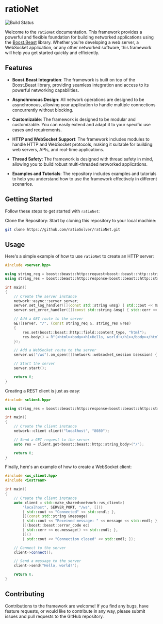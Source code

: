 # ratioNet

![Build Status](https://github.com/ratioSolver/ratioNet/actions/workflows/cmake.yml/badge.svg)

Welcome to the `ratioNet` documentation. This framework provides a powerful and flexible foundation for building networked applications using the [Boost.Beast](https://github.com/boostorg/beast) library. Whether you're developing a web server, a WebSocket application, or any other networked software, this framework will help you get started quickly and efficiently.

## Features

- **Boost.Beast Integration**: The framework is built on top of the Boost.Beast library, providing seamless integration and access to its powerful networking capabilities.

- **Asynchronous Design**: All network operations are designed to be asynchronous, allowing your application to handle multiple connections concurrently without blocking.

- **Customizable**: The framework is designed to be modular and customizable. You can easily extend and adapt it to your specific use cases and requirements.

- **HTTP and WebSocket Support**: The framework includes modules to handle HTTP and WebSocket protocols, making it suitable for building web servers, APIs, and real-time applications.

- **Thread Safety**: The framework is designed with thread safety in mind, allowing you to build robust multi-threaded networked applications.

- **Examples and Tutorials**: The repository includes examples and tutorials to help you understand how to use the framework effectively in different scenarios.

## Getting Started
Follow these steps to get started with `ratioNet`:

Clone the Repository: Start by cloning this repository to your local machine:

```bash
git clone https://github.com/ratioSolver/ratioNet.git
```

## Usage

Here's a simple example of how to use `ratioNet` to create an HTTP server:

```cpp
#include <server.hpp>

using string_req = boost::beast::http::request<boost::beast::http::string_body>;
using string_res = boost::beast::http::response<boost::beast::http::string_body>;

int main()
{
    // Create the server instance
    network::async::server server;
    server.set_log_handler([](const std::string &msg) { std::cout << msg << std::endl; });
    server.set_error_handler([](const std::string &msg) { std::cerr << msg << std::endl; });

    // Add a GET route to the server
    GET(server, "/", (const string_req &, string_res &res)
    {
        res.set(boost::beast::http::field::content_type, "html");
        res.body() = R"(<html><body><h1>Hello, world!</h1></body></html>)";
    });

    // Add a WebSocket route to the server
    server.ws("/ws").on_open([](network::websocket_session &session) { session.send("Hello, world!"); });

    // Start the server
    server.start();

    return 0;
}
```

Creating a REST client is just as easy:

```cpp
#include <client.hpp>

using string_res = boost::beast::http::response<boost::beast::http::string_body>;

int main()
{
    // Create the client instance
    network::client client("localhost", "8080");

    // Send a GET request to the server
    auto res = client.get<boost::beast::http::string_body>("/");

    return 0;
}
```

Finally, here's an example of how to create a WebSocket client:

```cpp
#include <ws_client.hpp>
#include <iostream>

int main()
{
    // Create the client instance
    auto client = std::make_shared<network::ws_client>(
        "localhost", SERVER_PORT, "/ws", []()
        { std::cout << "Connected" << std::endl; },
        [](const std::string &message)
        { std::cout << "Received message: " << message << std::endl; },
        [](boost::beast::error_code ec)
        { std::cerr << ec.message() << std::endl; },
        []()
        { std::cout << "Connection closed" << std::endl; });

    // Connect to the server
    client->connect();

    // Send a message to the server
    client->send("Hello, world!");

    return 0;
}
```

## Contributing
Contributions to the framework are welcome! If you find any bugs, have feature requests, or would like to contribute in any way, please submit issues and pull requests to the GitHub repository.
